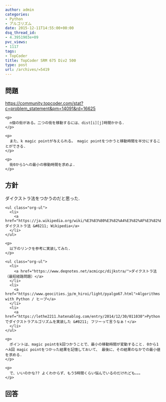 ```yaml
---
author: admin
categories:
- Python
- アルゴリズム
date: 2015-12-11T14:55:00+00:00
dsq_thread_id:
- 4.3951903e+09
pvc_views:
- 1117
tags:
- TopCoder
title: TopCoder SRM 675 Div2 500
type: post
url: /archives/=5419
---
```


<div id="outline-container-orgheadline1" class="outline-2">
  <h2 id="orgheadline1">
    問題
  </h2>
  
  <div class="outline-text-2" id="text-orgheadline1">
    <p>
      <a href="https://community.topcoder.com/stat?c=problem_statement&pm=14091&rd=16625">https://community.topcoder.com/stat?c=problem_statement&pm=14091&rd=16625</a>
    </p>
    
    <p>
      n個の街がある。二つの街を移動するには、dist[i][j]時間かかる.
    </p>
    
    <p>
      また、k magic pointが与えられる。 magic pointをつかうと移動時間を半分にすることができる.
    </p>
    
    <p>
      街0から1への最小の移動時間を求めよ.
    </p>
  </div>
</div>

<div id="outline-container-orgheadline2" class="outline-2">
  <h2 id="orgheadline2">
    方針
  </h2>
  
  <div class="outline-text-2" id="text-orgheadline2">
    <p>
      ダイクストラ法をつかうのだと思った.
    </p>
    
    <ul class="org-ul">
      <li>
        <a href="https://ja.wikipedia.org/wiki/%E3%83%80%E3%82%A4%E3%82%AF%E3%82%B9%E3%83%88%E3%83%A9%E6%B3%95">ダイクストラ法 &#8211; Wikipedia</a>
      </li>
    </ul>
    
    <p>
      以下のリンクを参考に実装してみた.
    </p>
    
    <ul class="org-ul">
      <li>
        <a href="https://www.deqnotes.net/acmicpc/dijkstra/">ダイクストラ法（最短経路問題）</a>
      </li>
      <li>
        <a href="https://www.geocities.jp/m_hiroi/light/pyalgo67.html">Algorithms with Python / ヒープ</a>
      </li>
      <li>
        <a href="https://lethe2211.hatenablog.com/entry/2014/12/30/011030">Pythonでダイクストラアルゴリズムを実装した &#8211; フツーって言うなぁ！</a>
      </li>
    </ul>
    
    <p>
      ポイントは、magic pointをk回つかうことで、最小の移動時間が変動すること. 0から1へk回 magic pointをつかった結果を記憶しておいて、 最後に、その結果のなかでの最小値を求める.
    </p>
    
    <p>
      で、いいのかな?? よくわからず、もう5時間くらい悩んでいるのだけれども。。。
    </p>
  </div>
</div>

<div id="outline-container-orgheadline3" class="outline-2">
  <h2 id="orgheadline3">
    回答
  </h2>
  
  <div class="outline-text-2" id="text-orgheadline3">
  </div>
</div>